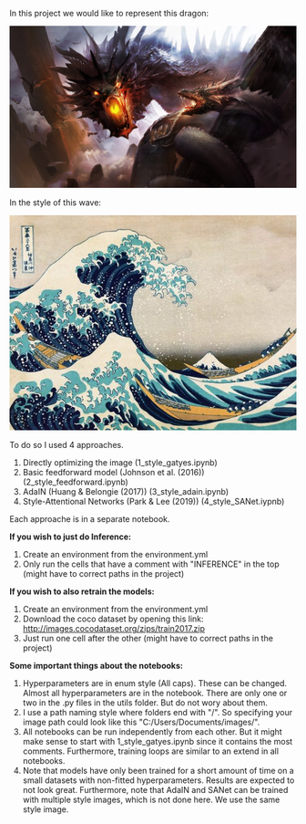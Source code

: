 In this project we would like to represent this dragon:

![Alt text](./dragon.jpg?raw=true "Title")

In the style of this wave: 

![Alt text](./wave.jpg?raw=true "Title")

To do so I used 4 approaches.

1. Directly optimizing the image (1_style_gatyes.ipynb)
2. Basic feedforward model (Johnson et al. (2016)) (2_style_feedforward.ipynb)
3. AdaIN (Huang & Belongie (2017)) (3_style_adain.ipynb)
4. Style-Attentional Networks (Park & Lee (2019)) (4_style_SANet.iypnb)

Each approache is in a separate notebook. 

**If you wish to just do Inference:** 
1. Create an environment from the environment.yml
2. Only run the cells that have a comment with "INFERENCE" in the top (might have to correct paths in the project)

**If you wish to also retrain the models:** 
1. Create an environment from the environment.yml
2. Download the coco dataset by opening this link: http://images.cocodataset.org/zips/train2017.zip
3. Just run one cell after the other (might have to correct paths in the project)


**Some important things about the notebooks:**
1. Hyperparameters are in enum style (All caps). These can be changed. Almost all hyperparameters are in the notebook. There are only one or two in the .py files in the utils folder.
But do not wory about them. 
2. I use a path naming style where folders end with "/". So specifying your image path
could look like this "C:/Users/Documents/images/".
3. All notebooks can be run independently from each other. But it might make sense to start with 1_style_gatyes.ipynb since it contains the most comments.
Furthermore, training loops are similar to an extend in all notebooks.
4. Note that models have only been trained for a short amount of time on a small datasets with non-fitted hyperparameters. Results are expected to not look great.
Furthermore, note that AdaIN and SANet can be trained with multiple style images, which is not done here. We use the same style image.
